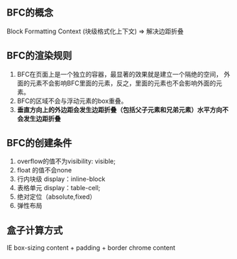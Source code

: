 ## BFC的概念
  Block Formatting Context (块级格式化上下文) => 解决边距折叠

## BFC的渲染规则
  1. BFC在页面上是一个独立的容器，最显著的效果就是建立一个隔绝的空间，
  外面的元素不会影响BFC里面的元素，反之，里面的元素也不会影响外面的元素。
  2. BFC的区域不会与浮动元素的box重叠。
  3. **垂直方向上的外边距会发生边距折叠（包括父子元素和兄弟元素）水平方向不会发生边距折叠**
## BFC的创建条件
  1. overflow的值不为visibility: visible;
  2. float 的值不会none
  3. 行内块级 display：inline-block
  4. 表格单元 display：table-cell;
  5. 绝对定位（absolute,fixed）
  6. 弹性布局



## 盒子计算方式
IE box-sizing
  content + padding + border 
chrome
  content
